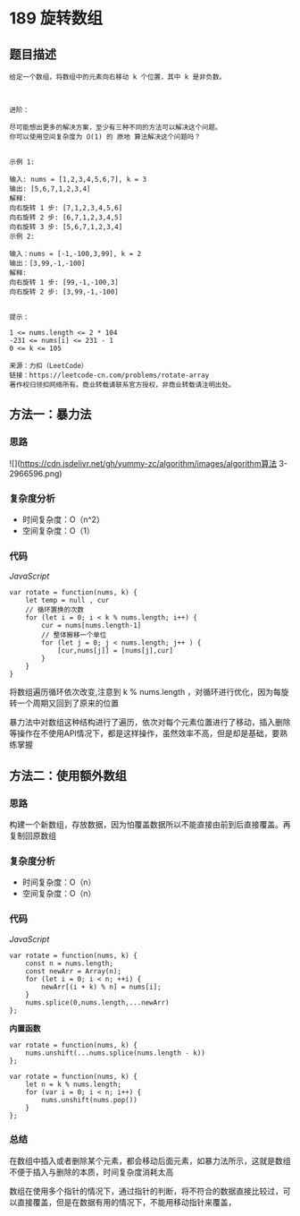 # 189 旋转数组

## 题目描述

```
给定一个数组，将数组中的元素向右移动 k 个位置，其中 k 是非负数。

 

进阶：

尽可能想出更多的解决方案，至少有三种不同的方法可以解决这个问题。
你可以使用空间复杂度为 O(1) 的 原地 算法解决这个问题吗？
 

示例 1:

输入: nums = [1,2,3,4,5,6,7], k = 3
输出: [5,6,7,1,2,3,4]
解释:
向右旋转 1 步: [7,1,2,3,4,5,6]
向右旋转 2 步: [6,7,1,2,3,4,5]
向右旋转 3 步: [5,6,7,1,2,3,4]
示例 2:

输入：nums = [-1,-100,3,99], k = 2
输出：[3,99,-1,-100]
解释: 
向右旋转 1 步: [99,-1,-100,3]
向右旋转 2 步: [3,99,-1,-100]
 

提示：

1 <= nums.length <= 2 * 104
-231 <= nums[i] <= 231 - 1
0 <= k <= 105

来源：力扣（LeetCode）
链接：https://leetcode-cn.com/problems/rotate-array
著作权归领扣网络所有。商业转载请联系官方授权，非商业转载请注明出处。
```

## 方法一：暴力法

### 思路

![](https://cdn.jsdelivr.net/gh/yummy-zc/algorithm/images/algorithm算法 3-2966596.png)

### 复杂度分析

- 时间复杂度：O（n^2）
- 空间复杂度：O（1）

### 代码

*JavaScript*

```JS
var rotate = function(nums, k) {
    let temp = null , cur 
    // 循环置换的次数
    for (let i = 0; i < k % nums.length; i++) {
        cur = nums[nums.length-1]
      	// 整体搬移一个单位
        for (let j = 0; j < nums.length; j++ ) {
          	[cur,nums[j]] = [nums[j],cur]
        }
    }
}
```

将数组遍历循环依次改变,注意到  k % nums.length ，对循环进行优化，因为每旋转一个周期又回到了原来的位置

暴力法中对数组这种结构进行了遍历，依次对每个元素位置进行了移动，插入删除等操作在不使用API情况下，都是这样操作，虽然效率不高，但是却是基础，要熟练掌握

## 方法二：**使用额外数组**

### 思路

构建一个新数组，存放数据，因为怕覆盖数据所以不能直接由前到后直接覆盖。再复制回原数组

### 复杂度分析

- 时间复杂度：O（n）
- 空间复杂度：O（n）

### 代码

*JavaScript*

```JS
var rotate = function(nums, k) {
    const n = nums.length;
    const newArr = Array(n);
    for (let i = 0; i < n; ++i) {
        newArr[(i + k) % n] = nums[i];
    }
  	nums.splice(0,nums.length,...newArr)
};
```

**内置函数**

```JS
var rotate = function(nums, k) {
    nums.unshift(...nums.splice(nums.length - k))
};

var rotate = function(nums, k) {
    let n = k % nums.length;
    for (var i = 0; i < n; i++) {
        nums.unshift(nums.pop())
    }
};
```

### **总结**

在数组中插入或者删除某个元素，都会移动后面元素，如暴力法所示，这就是数组不便于插入与删除的本质，时间复杂度消耗太高

数组在使用多个指针的情况下，通过指针的判断，将不符合的数据直接比较过，可以直接覆盖，但是在数据有用的情况下，不能用移动指针来覆盖，